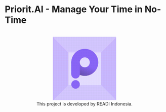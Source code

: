 # Priorit.AI - Manage Your Time in No-Time
<br/>
<div align="center">
  <img src="./logo-animated.gif" height="200px" width="200px">
</div>
<div align="center">
  This project is developed by READI Indonesia. 
</div>
<br/>
